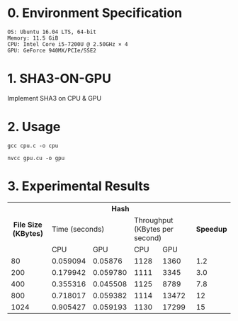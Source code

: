 # 0. Environment Specification
```
OS: Ubuntu 16.04 LTS, 64-bit
Memory: 11.5 GiB
CPU: Intel Core i5-7200U @ 2.50GHz × 4
GPU: GeForce 940MX/PCIe/SSE2
```

# 1. SHA3-ON-GPU
Implement SHA3 on CPU & GPU

# 2. Usage
```
gcc cpu.c -o cpu
```

```
nvcc gpu.cu -o gpu
```

# 3. Experimental Results
<table class="tg">
  <tr>
    <th class="tg-c3ow" rowspan="3">File Size (KBytes)</th>
    <th class="tg-c3ow" colspan="4">Hash</th>
    <th class="tg-c3ow" rowspan="3">Speedup</th>
  </tr>
  <tr>
    <td class="tg-us36" colspan="2">Time (seconds)</td>
    <td class="tg-us36" colspan="2">Throughput (KBytes per second)</td>
  </tr>
  <tr>
    <td class="tg-us36">CPU</td>
    <td class="tg-us36">GPU</td>
    <td class="tg-us36">CPU</td>
    <td class="tg-us36">GPU</td>
  </tr>
  <tr>
    <td class="tg-us36">80</td>
    <td class="tg-us36">0.059094</td>
    <td class="tg-us36">0.05876</td>
    <td class="tg-us36">1128</td>
    <td class="tg-us36">1360</td>
    <td class="tg-us36">1.2</td>
  </tr>
  <tr>
    <td class="tg-us36">200</td>
    <td class="tg-us36">0.179942</td>
    <td class="tg-us36">0.059780</td>
    <td class="tg-us36">1111</td>
    <td class="tg-us36">3345</td>
    <td class="tg-us36">3.0</td>
  </tr>
  <tr>
    <td class="tg-us36">400</td>
    <td class="tg-us36">0.355316</td>
    <td class="tg-us36">0.045508</td>
    <td class="tg-us36">1125</td>
    <td class="tg-us36">8789</td>
    <td class="tg-us36">7.8</td>
  </tr>
  <tr>
    <td class="tg-us36">800</td>
    <td class="tg-us36">0.718017</td>
    <td class="tg-us36">0.059382</td>
    <td class="tg-us36">1114</td>
    <td class="tg-us36">13472</td>
    <td class="tg-us36">12</td>
  </tr>
  <tr>
    <td class="tg-us36">1024</td>
    <td class="tg-us36">0.905427</td>
    <td class="tg-us36">0.059193</td>
    <td class="tg-us36">1130</td>
    <td class="tg-us36">17299</td>
    <td class="tg-us36">15</td>
  </tr>
</table>
